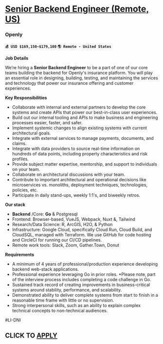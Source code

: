 # [Senior Backend Engineer (Remote, US)](https://www.remotewlb.com/apply/senior-backend-engineer-remote-us)  
### Openly  
#### `💰 USD $169,150~$179,100` `🌎 Remote - United States`  

**Job Details**

We’re hiring a **Senior Backend Engineer** to be a part of one of our core teams building the backend for Openly's insurance platform. You will play an essential role in designing, building, testing, and maintaining the services and technology that power our insurance offering and customer experiences.

**Key Responsibilities**

  * Collaborate with internal and external partners to develop the core systems and create APIs that power our best-in-class user experiences.
  * Build out our internal tooling and APIs to make business and engineering processes easier, faster, and safer.
  * Implement systemic changes to align existing systems with current architectural goals.
  * Integrate with external services to manage payments, documents, and claims.
  * Integrate with data providers to source real-time information on hundreds of data points, including property characteristics and risk profiles.
  * Provide subject matter expertise, mentorship, and support to individuals on your team.
  * Collaborate on architectural discussions with your team.
  * Contribute to important architectural and operational decisions like microservices vs. monoliths, deployment techniques, technologies, policies, etc.
  * Participate in daily stand-ups, weekly 1:1's, and biweekly retros.

**Our stack**

  * **Backend** /Core: **Go** & Postgresql
  * Frontend: Browser-based, VueJS, Webpack, Nuxt &, Tailwind
  * Research/Data Science: R, ArcGIS, H2O, & Python
  * Infrastructure: Google Cloud, specifically Cloud Run, Cloud Build, and CloudSQL, managed with Terraform. We use GitHub for code hosting and CircleCI for running our CI/CD pipelines.
  * Remote work tools: Slack, Zoom, Gather.Town, Donut

**Requirements**

  * A minimum of 4 years of professional/production experience developing backend web-stack applications.
  * Professional experience leveraging Go in prior roles. *Please note, part of the interview process includes completing a code challenge in Go.
  * Sustained track record of creating improvements in business-critical systems around stability, performance, and scalability.
  * Demonstrated ability to deliver complete systems from start to finish in a reasonable time frame with little or no supervision.
  * Strong interpersonal skills, such as an ability to explain complex technical concepts to non-technical audiences.

#LI-DNI

  
## CLICK TO [APPLY](https://www.remotewlb.com/apply/senior-backend-engineer-remote-us)

